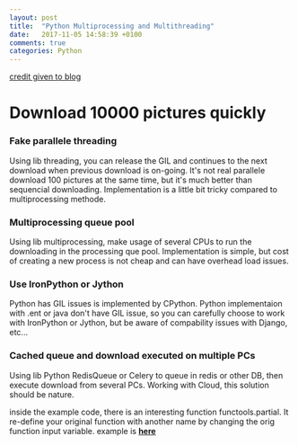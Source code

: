 ```yaml
---
layout: post
title:  "Python Multiprocessing and Multithreading"
date:   2017-11-05 14:58:39 +0100
comments: true  
categories: Python
---
```


[credit given to blog](https://www.toptal.com/python/beginners-guide-to-concurrency-and-parallelism-in-python)


# Download 10000 pictures quickly

### Fake parallele threading
Using lib threading, you can release the GIL and continues to the next download when previous download is on-going.
It's not real parallele download 100 pictures at the same time, but it's much better than sequencial downloading.
Implementation is a little bit tricky compared to multiprocessing methode.

### Multiprocessing queue pool
Using lib multiprocessing, make usage of several CPUs to run the downloading in the processing que pool.
Implementation is simple, but cost of creating a new process is not cheap and can have overhead load issues.

### Use IronPython or Jython
Python has GIL issues is implemented by CPython. Python implementaion with .ent or java don't have GIL issue,
so you can carefully choose to work with IronPython or Jython, but be aware of compability issues with Django, etc...

### Cached queue and download executed on multiple PCs 
Using lib Python RedisQueue or Celery to queue in redis or other DB, then execute download from several PCs.
Working with Cloud, this solution should be nature. 


inside the example code, there is an interesting function functools.partial. It re-define your original function with another name by changing the orig function input variable. example is **[here](https://www.pydanny.com/python-partials-are-fun.html)**
